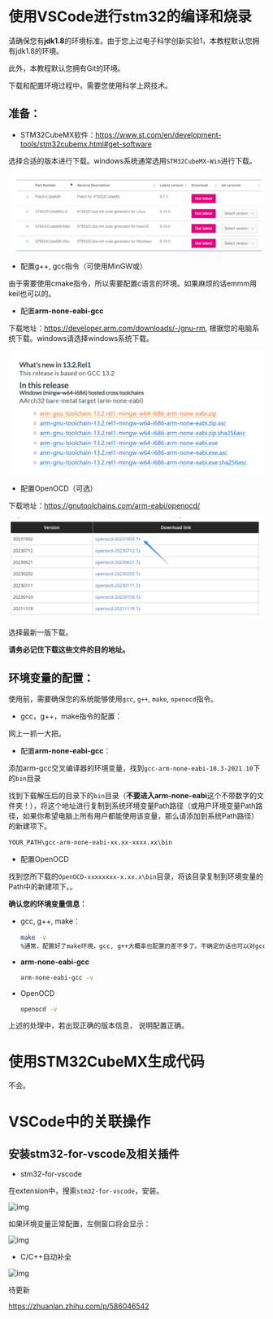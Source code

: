 # 使用VSCode进行stm32的编译和烧录

请确保您有**jdk1.8**的环境标准。由于您上过电子科学创新实验1，本教程默认您拥有jdk1.8的环境。

此外，本教程默认您拥有Git的环境。

下载和配置环境过程中，需要您使用科学上网技术。

## 准备：

* STM32CubeMX软件：https://www.st.com/en/development-tools/stm32cubemx.html#get-software

选择合适的版本进行下载。windows系统通常选用`STM32CubeMX-Win`进行下载。

![image-20231201202100483](使用VSCode进行stm32的编译和烧录.assets/image-20231201202100483.png)

* 配置g++, gcc指令（可使用MinGW或）

由于需要使用cmake指令，所以需要配置c语言的环境。如果麻烦的话emmm用keil也可以的。

* 配置**arm-none-eabi-gcc**

下载地址：https://developer.arm.com/downloads/-/gnu-rm, 根据您的电脑系统下载。windows请选择windows系统下载。

![image-20231201215035364](使用VSCode进行stm32的编译和烧录.assets/image-20231201215035364.png)

* 配置OpenOCD（可选）

下载地址：https://gnutoolchains.com/arm-eabi/openocd/

![image-20231201202656398](使用VSCode进行stm32的编译和烧录.assets/image-20231201202656398.png)

选择最新一版下载。

**请务必记住下载这些文件的目的地址。**

## 环境变量的配置：

使用前，需要确保您的系统能够使用`gcc`, `g++`, `make`, `openocd`指令。

* gcc，g++，make指令的配置：

网上一抓一大把。

* 配置**arm-none-eabi-gcc**：

添加arm-gcc交叉编译器的环境变量，找到`gcc-arm-none-eabi-10.3-2021.10`下的`bin`目录

找到下载解压后的目录下的`bin`目录（**不要进入arm-none-eabi**这个不带数字的文件夹！），将这个地址进行复制到系统环境变量Path路径（或用户环境变量Path路径，如果你希望电脑上所有用户都能使用该变量，那么请添加到系统Path路径）的新建项下。

```bash
YOUR_PATH\gcc-arm-none-eabi-xx.xx-xxxx.xx\bin
```

* 配置OpenOCD

找到您所下载的`OpenOCD-xxxxxxxx-x.xx.x\bin`目录，将该目录复制到环境变量的Path中的新建项下。。

**确认您的环境变量信息：**

* gcc, g++, make：

  ```bash
  make -v
  %通常，配置好了make环境，gcc, g++大概率也配置的差不多了。不确定的话也可以对gcc，g++进行处理。
  ```

* **arm-none-eabi-gcc**

  ```bash
  arm-none-eabi-gcc -v
  ```

* OpenOCD

  ```bash
  openocd -v
  ```



上述的处理中，若出现正确的版本信息， 说明配置正确。



# 使用STM32CubeMX生成代码

不会。



# VSCode中的关联操作

## 安装stm32-for-vscode及相关插件

* stm32-for-vscode

在extension中，搜索`stm32-for-vscode`，安装。

![img](https://pic1.zhimg.com/80/v2-7d5a2c5738ca32e678e9f163a92939c0_1440w.webp)

如果环境变量正常配置，左侧窗口将会显示：

![img](https://pic4.zhimg.com/80/v2-9397935a5cd435bb9d1fee56ee17ba4b_1440w.webp)

* C/C++自动补全

![img](https://pic1.zhimg.com/80/v2-bdc7315a75e9dc27af1489ac24360240_1440w.webp)

待更新



https://zhuanlan.zhihu.com/p/586046542